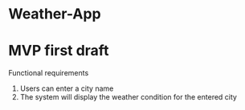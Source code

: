 # Weather-App
# MVP first draft
Functional requirements
1. Users can enter a city name
2. The system will display the weather condition for the entered city
